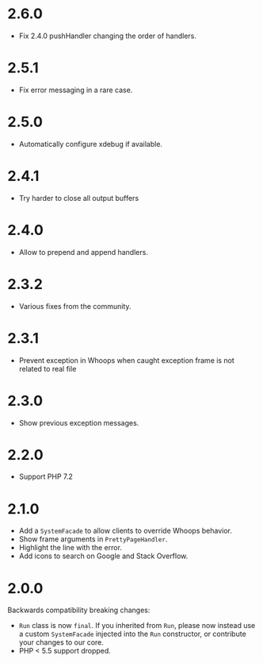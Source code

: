 # 2.6.0

* Fix 2.4.0 pushHandler changing the order of handlers.

# 2.5.1

* Fix error messaging in a rare case.

# 2.5.0

* Automatically configure xdebug if available.

# 2.4.1

* Try harder to close all output buffers

# 2.4.0

* Allow to prepend and append handlers.

# 2.3.2

* Various fixes from the community.

# 2.3.1

* Prevent exception in Whoops when caught exception frame is not related to real file

# 2.3.0

* Show previous exception messages.

# 2.2.0

* Support PHP 7.2

# 2.1.0

* Add a `SystemFacade` to allow clients to override Whoops behavior.
* Show frame arguments in `PrettyPageHandler`.
* Highlight the line with the error.
* Add icons to search on Google and Stack Overflow.

# 2.0.0

Backwards compatibility breaking changes:

* `Run` class is now `final`. If you inherited from `Run`, please now instead use a custom `SystemFacade` injected into the `Run` constructor, or contribute your changes to our core.
* PHP < 5.5 support dropped.
